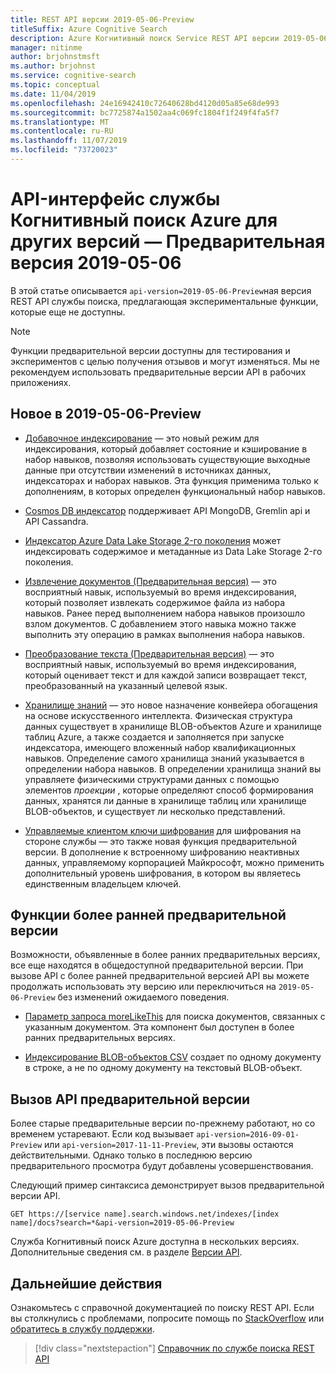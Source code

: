 ```yaml
---
title: REST API версии 2019-05-06-Preview
titleSuffix: Azure Cognitive Search
description: Azure Когнитивный поиск Service REST API версии 2019-05-06-Preview включает экспериментальные функции, такие как хранилище знаний и управляемые клиентом ключи шифрования.
manager: nitinme
author: brjohnstmsft
ms.author: brjohnst
ms.service: cognitive-search
ms.topic: conceptual
ms.date: 11/04/2019
ms.openlocfilehash: 24e16942410c72640628bd4120d05a85e68de993
ms.sourcegitcommit: bc7725874a1502aa4c069fc1804f1f249f4fa5f7
ms.translationtype: MT
ms.contentlocale: ru-RU
ms.lasthandoff: 11/07/2019
ms.locfileid: "73720023"
---
```

# <a name="azure-cognitive-search-service-rest-api-version-2019-05-06-preview"></a>API-интерфейс службы Когнитивный поиск Azure для других версий — Предварительная версия 2019-05-06

В этой статье описывается `api-version=2019-05-06-Preview`ная версия REST API службы поиска, предлагающая экспериментальные функции, которые еще не доступны.

> [!NOTE]
> Функции предварительной версии доступны для тестирования и экспериментов с целью получения отзывов и могут изменяться. Мы не рекомендуем использовать предварительные версии API в рабочих приложениях.


## <a name="new-in-2019-05-06-preview"></a>Новое в 2019-05-06-Preview

+ [Добавочное индексирование](cognitive-search-incremental-indexing-conceptual.md) — это новый режим для индексирования, который добавляет состояние и кэширование в набор навыков, позволяя использовать существующие выходные данные при отсутствии изменений в источниках данных, индексаторах и наборах навыков. Эта функция применима только к дополнениям, в которых определен функциональный набор навыков.

+ [Cosmos DB индексатор](search-howto-index-cosmosdb.md) поддерживает API MongoDB, Gremlin api и API Cassandra.

+ [Индексатор Azure Data Lake Storage 2-го поколения](search-howto-index-azure-data-lake-storage.md) может индексировать содержимое и метаданные из Data Lake Storage 2-го поколения.

+ [Извлечение документов (Предварительная версия)](cognitive-search-skill-document-extraction.md) — это восприятный навык, используемый во время индексирования, который позволяет извлекать содержимое файла из набора навыков. Ранее перед выполнением набора навыков произошло взлом документов. С добавлением этого навыка можно также выполнить эту операцию в рамках выполнения набора навыков.

+ [Преобразование текста (Предварительная версия)](cognitive-search-skill-text-translation.md) — это восприятный навык, используемый во время индексирования, который оценивает текст и для каждой записи возвращает текст, преобразованный на указанный целевой язык.

+ [Хранилище знаний](knowledge-store-concept-intro.md) — это новое назначение конвейера обогащения на основе искусственного интеллекта. Физическая структура данных существует в хранилище BLOB-объектов Azure и хранилище таблиц Azure, а также создается и заполняется при запуске индексатора, имеющего вложенный набор квалификационных навыков. Определение самого хранилища знаний указывается в определении набора навыков. В определении хранилища знаний вы управляете физическими структурами данных с помощью элементов *проекции* , которые определяют способ формирования данных, хранятся ли данные в хранилище таблиц или хранилище BLOB-объектов, и существует ли несколько представлений.

+ [Управляемые клиентом ключи шифрования](search-security-manage-encryption-keys.md) для шифрования на стороне службы — это также новая функция предварительной версии. В дополнение к встроенному шифрованию неактивных данных, управляемому корпорацией Майкрософт, можно применить дополнительный уровень шифрования, в котором вы являетесь единственным владельцем ключей.

## <a name="earlier-preview-features"></a>Функции более ранней предварительной версии

Возможности, объявленные в более ранних предварительных версиях, все еще находятся в общедоступной предварительной версии. При вызове API с более ранней предварительной версией API вы можете продолжать использовать эту версию или переключиться на `2019-05-06-Preview` без изменений ожидаемого поведения.

+ [Параметр запроса moreLikeThis](search-more-like-this.md) для поиска документов, связанных с указанным документом. Эта компонент был доступен в более ранних предварительных версиях. 

+ [Индексирование BLOB-объектов CSV](search-howto-index-csv-blobs.md) создает по одному документу в строке, а не по одному документу на текстовый BLOB-объект.

## <a name="how-to-call-a-preview-api"></a>Вызов API предварительной версии

Более старые предварительные версии по-прежнему работают, но со временем устаревают. Если код вызывает `api-version=2016-09-01-Preview` или `api-version=2017-11-11-Preview`, эти вызовы остаются действительными. Однако только в последнюю версию предварительного просмотра будут добавлены усовершенствования. 

Следующий пример синтаксиса демонстрирует вызов предварительной версии API.

    GET https://[service name].search.windows.net/indexes/[index name]/docs?search=*&api-version=2019-05-06-Preview

Служба Когнитивный поиск Azure доступна в нескольких версиях. Дополнительные сведения см. в разделе [Версии API](search-api-versions.md).

## <a name="next-steps"></a>Дальнейшие действия

Ознакомьтесь с справочной документацией по поиску REST API. Если вы столкнулись с проблемами, попросите помощь по [StackOverflow](https://stackoverflow.com/) или [обратитесь в службу поддержки](https://azure.microsoft.com/support/community/?product=search).

> [!div class="nextstepaction"]
> [Справочник по службе поиска REST API](https://docs.microsoft.com/rest/api/searchservice/)